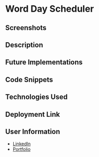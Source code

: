 # Word Day Scheduler

## Screenshots

## Description

## Future Implementations

## Code Snippets

## Technologies Used

## Deployment Link

## User Information
- [LinkedIn](https://www.linkedin.com/in/laurasierra2022)
- [Portfolio](http://www.laura-sierra.com)